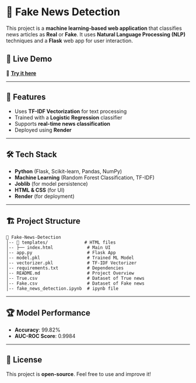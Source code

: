 # 📰 Fake News Detection  

This project is a **machine learning-based web application** that classifies news articles as **Real** or **Fake**. It uses **Natural Language Processing (NLP)** techniques and a **Flask** web app for user interaction.

## 🚀 Live Demo  
🔗 **[Try it here]([https://fake-news-detection-ezpt.onrender.com](https://fake-news-detection-8s66.onrender.com))**  

---

## 📌 Features  
- Uses **TF-IDF Vectorization** for text processing  
- Trained with a **Logistic Regression** classifier  
- Supports **real-time news classification**  
- Deployed using **Render**  

---

## 🛠️ Tech Stack  
- **Python** (Flask, Scikit-learn, Pandas, NumPy)  
- **Machine Learning** (Random Forest Classification, TF-IDF)  
- **Joblib** (for model persistence)  
- **HTML & CSS** (for UI)  
- **Render** (for deployment)  

---

## 🏗️ Project Structure  
```
📂 Fake-News-Detection  
│-- 📂 templates/              # HTML files  
│-- ├── index.html             # Main UI  
│-- app.py                     # Flask App  
│-- model.pkl                  # Trained ML Model  
│-- vectorizer.pkl             # TF-IDF Vectorizer  
│-- requirements.txt           # Dependencies  
│-- README.md                  # Project Overview  
│-- True.csv                   # Dataset of True news 
│-- Fake.csv                   # Dataset of Fake news
│-- fake_news_detection.ipynb  # ipynb file
```

---
## 🏆 Model Performance  
- **Accuracy**: 99.82%  
- **AUC-ROC Score**: 0.9984  

---

## 📜 License  
This project is **open-source**. Feel free to use and improve it!  

